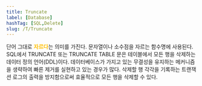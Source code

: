 ```yaml
---
title: Truncate
label: [Database]
hashTag: [SQL,Delete]
slug: /T/Truncate
---
```

<p>단어 그대로 <span style="color:#FFBF00; font-weight:bold;">자르다</span>는 의미를 가진다. 문자열이나 소수점을 자르는 함수명에 사용된다.<br />
SQL에서 TRUNCATE 또는 TRUNCATE TABLE 문은 테이블에서 모든 행을 삭제하는 데이터 정의 언어(DDL)이다. 데이터베이스가 가지고 있는 무결성을 유지하는 메커니즘을 생략하여 빠른 제거를 실현하고 있는 경우가 많다. 삭제할 행 각각을 기록하는 트랜잭션 로그의 출력을 방지함으로써 효율적으로 모든 행을 삭제할 수 있다.</p>

